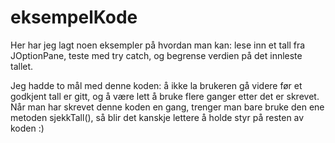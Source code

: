 # eksempelKode
Her har jeg lagt noen eksempler på hvordan man kan:
lese inn et tall fra JOptionPane, teste med try catch, og begrense verdien på det innleste tallet.

Jeg hadde to mål med denne koden: å ikke la brukeren gå videre før et godkjent tall er gitt, og å være lett å bruke flere ganger etter det er skrevet. 
Når man har skrevet denne koden en gang, trenger man bare bruke den ene metoden sjekkTall(), så blir det kanskje lettere å holde styr på resten av koden :) 
